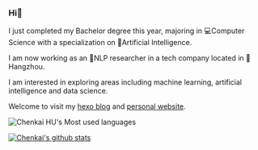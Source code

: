 ### Hi👋


I just completed my Bachelor degree this year, majoring in 💻Computer Science with a specialization on 🤖Artificial Intelligence. 

I am now working as an 💬NLP researcher in a tech company located in 📍Hangzhou. 

I am interested in exploring areas including machine learning, artificial intelligence and data science.

Welcome to visit my [hexo blog](https://delusion4013.github.io/) and [personal website](https://www.huck.ml).



![Chenkai HU's Most used languages](https://github-readme-stats-sigma-five.vercel.app/api/top-langs/?username=delusion4013&layout=compact&langs_count=10)<br>

[![Chenkai's github stats](https://github-readme-stats.vercel.app/api?username=delusion4013)](https://github.com/delusion4013/github-readme-stats-sigma-five)
